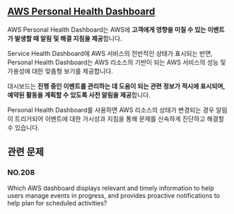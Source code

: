 ## [AWS Personal Health Dashboard](https://aws.amazon.com/ko/premiumsupport/technology/personal-health-dashboard/)

AWS Personal Health Dashboard는 AWS에 **고객에게 영향을 미칠 수 있는 이벤트가 발생할 때 알림 및 해결 지침을 제공**합니다. 

Service Health Dashboard에 AWS 서비스의 전반적인 상태가 표시되는 반면, Personal Health Dashboard는 AWS 리소스의 기반이 되는 AWS 서비스의 성능 및 가용성에 대한 맞춤형 보기를 제공합니다.

대시보드는 **진행 중인 이벤트를 관리하는 데 도움이 되는 관련 정보가 적시에 표시되며, 예약된 활동을 계획할 수 있도록 사전 알림을 제공**합니다. 

Personal Health Dashboard를 사용하면 AWS 리소스의 상태가 변경되는 경우 알림이 트리거되어 이벤트에 대한 가시성과 지침을 통해 문제를 신속하게 진단하고 해결할 수 있습니다.

## 관련 문제

### NO.208 
Which AWS dashboard displays relevant and timely information to help users manage events in progress, and provides proactive notifications to help plan for scheduled activities?
